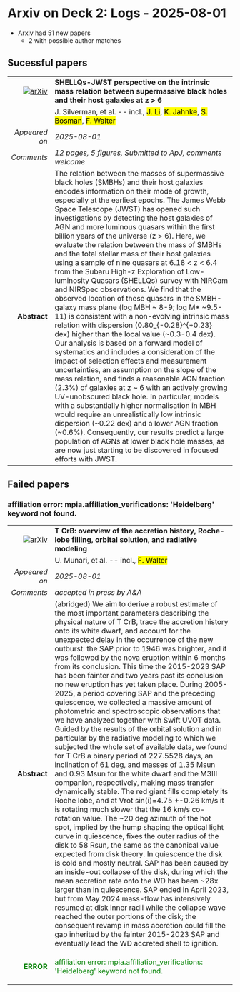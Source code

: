 # Arxiv on Deck 2: Logs - 2025-08-01

* Arxiv had 51 new papers
    * 2 with possible author matches

## Sucessful papers


|||
|---:|:---|
| [![arXiv](https://img.shields.io/badge/arXiv-2507.23066-b31b1b.svg)](https://arxiv.org/abs/2507.23066) | **SHELLQs-JWST perspective on the intrinsic mass relation between supermassive black holes and their host galaxies at z > 6**  |
|| J. Silverman, et al. -- incl., <mark>J. Li</mark>, <mark>K. Jahnke</mark>, <mark>S. Bosman</mark>, <mark>F. Walter</mark> |
|*Appeared on*| *2025-08-01*|
|*Comments*| *12 pages, 5 figures, Submitted to ApJ, comments welcome*|
|**Abstract**|            The relation between the masses of supermassive black holes (SMBHs) and their host galaxies encodes information on their mode of growth, especially at the earliest epochs. The James Webb Space Telescope (JWST) has opened such investigations by detecting the host galaxies of AGN and more luminous quasars within the first billion years of the universe (z > 6). Here, we evaluate the relation between the mass of SMBHs and the total stellar mass of their host galaxies using a sample of nine quasars at 6.18 < z < 6.4 from the Subaru High-z Exploration of Low-luminosity Quasars (SHELLQs) survey with NIRCam and NIRSpec observations. We find that the observed location of these quasars in the SMBH-galaxy mass plane (log MBH ~ 8-9; log M* ~9.5-11) is consistent with a non-evolving intrinsic mass relation with dispersion (0.80_{-0.28}^{+0.23} dex) higher than the local value (~0.3-0.4 dex). Our analysis is based on a forward model of systematics and includes a consideration of the impact of selection effects and measurement uncertainties, an assumption on the slope of the mass relation, and finds a reasonable AGN fraction (2.3%) of galaxies at z ~ 6 with an actively growing UV-unobscured black hole. In particular, models with a substantially higher normalisation in MBH would require an unrealistically low intrinsic dispersion (~0.22 dex) and a lower AGN fraction (~0.6%). Consequently, our results predict a large population of AGNs at lower black hole masses, as are now just starting to be discovered in focused efforts with JWST.         |

## Failed papers

### affiliation error: mpia.affiliation_verifications: 'Heidelberg' keyword not found. 


|||
|---:|:---|
| [![arXiv](https://img.shields.io/badge/arXiv-2507.23323-b31b1b.svg)](https://arxiv.org/abs/2507.23323) | **T CrB: overview of the accretion history, Roche-lobe filling, orbital solution, and radiative modeling**  |
|| U. Munari, et al. -- incl., <mark>F. Walter</mark> |
|*Appeared on*| *2025-08-01*|
|*Comments*| *accepted in press by A&A*|
|**Abstract**|            (abridged) We aim to derive a robust estimate of the most important parameters describing the physical nature of T CrB, trace the accretion history onto its white dwarf, and account for the unexpected delay in the occurrence of the new outburst: the SAP prior to 1946 was brighter, and it was followed by the nova eruption within 6 months from its conclusion. This time the 2015-2023 SAP has been fainter and two years past its conclusion no new eruption has yet taken place. During 2005-2025, a period covering SAP and the preceding quiescence, we collected a massive amount of photometric and spectroscopic observations that we have analyzed together with Swift UVOT data. Guided by the results of the orbital solution and in particular by the radiative modeling to which we subjected the whole set of available data, we found for T CrB a binary period of 227.5528 days, an inclination of 61 deg, and masses of 1.35 Msun and 0.93 Msun for the white dwarf and the M3III companion, respectively, making mass transfer dynamically stable. The red giant fills completely its Roche lobe, and at Vrot sin(i)=4.75 +-0.26 km/s it is rotating much slower that the 16 km/s co-rotation value. The ~20 deg azimuth of the hot spot, implied by the hump shaping the optical light curve in quiescence, fixes the outer radius of the disk to 58 Rsun, the same as the canonical value expected from disk theory. In quiescence the disk is cold and mostly neutral. SAP has been caused by an inside-out collapse of the disk, during which the mean accretion rate onto the WD has been ~28x larger than in quiescence. SAP ended in April 2023, but from May 2024 mass-flow has intensively resumed at disk inner radii while the collapse wave reached the outer portions of the disk; the consequent revamp in mass accretion could fill the gap inherited by the fainter 2015-2023 SAP and eventually lead the WD accreted shell to ignition.         |
|<p style="color:green"> **ERROR** </p>| <p style="color:green">affiliation error: mpia.affiliation_verifications: 'Heidelberg' keyword not found.</p> |

